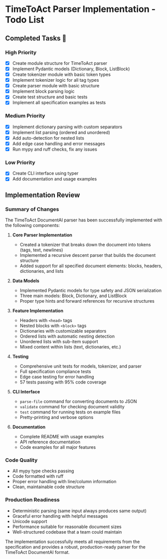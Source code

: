 # TimeToAct Parser Implementation - Todo List

## Completed Tasks 

### High Priority
- [x] Create module structure for TimeToAct parser
- [x] Implement Pydantic models (Dictionary, Block, ListBlock)
- [x] Create tokenizer module with basic token types
- [x] Implement tokenizer logic for all tag types
- [x] Create parser module with basic structure
- [x] Implement block parsing logic
- [x] Create test structure and basic tests
- [x] Implement all specification examples as tests

### Medium Priority
- [x] Implement dictionary parsing with custom separators
- [x] Implement list parsing (ordered and unordered)
- [x] Add auto-detection for nested lists
- [x] Add edge case handling and error messages
- [x] Run mypy and ruff checks, fix any issues

### Low Priority
- [x] Create CLI interface using typer
- [x] Add documentation and usage examples

## Implementation Review

### Summary of Changes

The TimeToAct DocumentAI parser has been successfully implemented with the following components:

1. **Core Parser Implementation**
   - Created a tokenizer that breaks down the document into tokens (tags, text, newlines)
   - Implemented a recursive descent parser that builds the document structure
   - Added support for all specified document elements: blocks, headers, dictionaries, and lists

2. **Data Models**
   - Implemented Pydantic models for type safety and JSON serialization
   - Three main models: Block, Dictionary, and ListBlock
   - Proper type hints and forward references for recursive structures

3. **Feature Implementation**
   - Headers with `<head>` tags
   - Nested blocks with `<block>` tags
   - Dictionaries with customizable separators
   - Ordered lists with automatic nesting detection
   - Unordered lists with sub-item support
   - Mixed content within lists (text, dictionaries, etc.)

4. **Testing**
   - Comprehensive unit tests for models, tokenizer, and parser
   - Full specification compliance tests
   - Edge case testing for error handling
   - 57 tests passing with 95% code coverage

5. **CLI Interface**
   - `parse-file` command for converting documents to JSON
   - `validate` command for checking document validity
   - `test` command for running tests on example files
   - Pretty-printing and verbose options

6. **Documentation**
   - Complete README with usage examples
   - API reference documentation
   - Code examples for all major features

### Code Quality
- All mypy type checks passing
- Code formatted with ruff
- Proper error handling with line/column information
- Clean, maintainable code structure

### Production Readiness
- Deterministic parsing (same input always produces same output)
- Graceful error handling with helpful messages
- Unicode support
- Performance suitable for reasonable document sizes
- Well-structured codebase that a team could maintain

The implementation successfully meets all requirements from the specification and provides a robust, production-ready parser for the TimeToAct DocumentAI format.